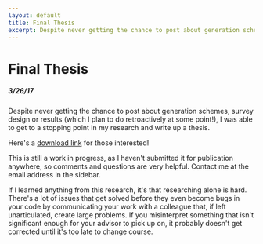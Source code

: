 ```yaml
---
layout: default
title: Final Thesis
excerpt: Despite never getting the chance to post about generation schemes or survey design (which I plan to do retroactively at some point!), I was able to complete my research and sumbit my thesis on time.
---
```


Final Thesis
===================================================

##### 3/26/17

Despite never getting the chance to post about generation schemes, survey design or results (which I plan to do retroactively at some point!), I was able to get to a stopping point in my research and write up a thesis.

Here's a [download link]({{site.baseurl}}/assets/Honors_Thesis.pdf) for those interested!

This is still a work in progress, as I haven't submitted it for publication anywhere, so comments and questions are very helpful. Contact me at the email address in the sidebar.

If I learned anything from this research, it's that researching alone is hard. There's a lot of issues that get solved before they even become bugs in your code by communicating your work with a colleague that, if left unarticulated, create large problems. If you misinterpret something that isn't significant enough for your advisor to pick up on, it probably doesn't get corrected until it's too late to change course.